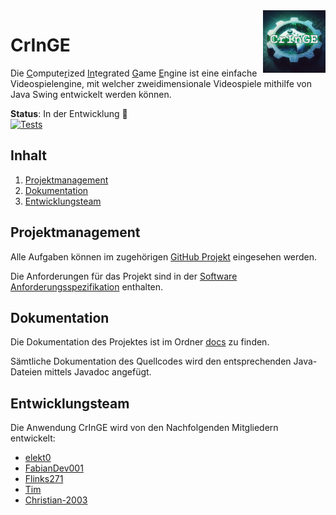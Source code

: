 <img src="./docs/resources/img/logo.png" height="100" align="right">

# CrInGE
Die <ins>C</ins>ompute<ins>r</ins>ized <ins>In</ins>tegrated <ins>G</ins>ame <ins>E</ins>ngine ist eine einfache Videospielengine, mit welcher zweidimensionale Videospiele mithilfe von Java Swing entwickelt werden können.

**Status**: In der Entwicklung 🚧  
[![Tests](https://github.com/Christian-2003/CrInGE/actions/workflows/maven.yml/badge.svg)](https://github.com/Christian-2003/CrInGE/actions/workflows/maven.yml)

## Inhalt
1. [Projektmanagement](#projektmanagement)
2. [Dokumentation](#dokumentation)
3. [Entwicklungsteam](#entwicklungsteam)

## Projektmanagement
Alle Aufgaben können im zugehörigen [GitHub Projekt](https://github.com/users/Christian-2003/projects/2) eingesehen werden.

Die Anforderungen für das Projekt sind in der [Software Anforderungsspezifikation](./docs/SoftwareAnforderungsspezifikation.md) enthalten.

## Dokumentation
Die Dokumentation des Projektes ist im Ordner [docs](./docs/) zu finden.

Sämtliche Dokumentation des Quellcodes wird den entsprechenden Java-Dateien mittels Javadoc angefügt.

## Entwicklungsteam
Die Anwendung CrInGE wird von den Nachfolgenden Mitgliedern entwickelt:

* [elekt0](https://github.com/Elekt0)
* [FabianDev001](https://github.com/FabianDev001)
* [Flinks271](https://github.com/Flinks271)
* [Tim](https://github.com/TimSchnur)
* [Christian-2003](https://github.com/Christian-2003)

